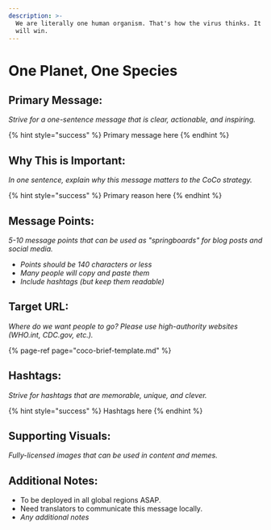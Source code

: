 ```yaml
---
description: >-
  We are literally one human organism. That's how the virus thinks. It's how we
  will win.
---
```


# One Planet, One Species

## Primary Message:

_Strive for a one-sentence message that is clear, actionable, and inspiring._

{% hint style="success" %}
Primary message here
{% endhint %}

## Why This is Important:

_In one sentence, explain why this message matters to the CoCo strategy._

{% hint style="success" %}
Primary reason here
{% endhint %}

## Message Points:

_5-10 message points that can be used as "springboards" for blog posts and social media._

* _Points should be 140 characters or less_
* _Many people will copy and paste them_
* _Include hashtags \(but keep them readable\)_

## Target URL:

_Where do we want people to go? Please use high-authority websites \(WHO.int, CDC.gov, etc.\)._

{% page-ref page="coco-brief-template.md" %}

## Hashtags:

_Strive for hashtags that are memorable, unique, and clever._

{% hint style="success" %}
Hashtags here
{% endhint %}

## Supporting Visuals:

_Fully-licensed images that can be used in content and memes._

## Additional Notes:

* To be deployed in all global regions ASAP.
* Need translators to communicate this message locally. 
* _Any additional notes_
